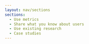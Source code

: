 ```yaml
---
layout: nav/sections
sections:
  - Use metrics
  - Share what you know about users
  - Use existing research
  - Case studies
---
```

